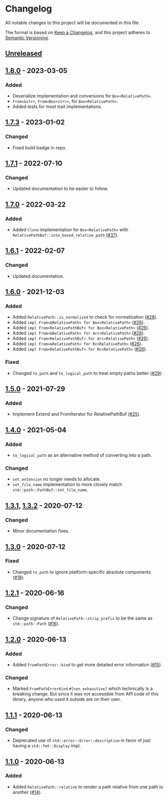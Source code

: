 # Changelog

All notable changes to this project will be documented in this file.

The format is based on [Keep a Changelog](https://keepachangelog.com/en/1.0.0/),
and this project adheres to [Semantic Versioning](https://semver.org/spec/v2.0.0.html).

## [Unreleased]

## [1.8.0] - 2023-03-05

### Added
* Deserialize implementation and conversions for `Box<RelativePath>`.
* `From<&str>`, `From<Box<str>>`, for `Box<RelativePath>`.
* Added tests for most trait implementations.

## [1.7.3] - 2023-01-02

### Changed
* Fixed build badge in repo.

## [1.7.1] - 2022-07-10

### Changed
* Updated documentation to be easier to follow.

## [1.7.0] - 2022-03-22

### Added
* Added `Clone` implementation for `Box<RelativePath>` with `RelativePathBuf::into_boxed_relative_path` ([#37]).

[#37]: https://github.com/udoprog/relative-path/pull/37

## [1.6.1] - 2022-02-07

### Changed
* Updated documentation.

## [1.6.0] - 2021-12-03

### Added
* Added `RelativePath::is_normalized` to check for normalization ([#28]).
* Added `impl From<&RelativePath> for Box<RelativePath>` ([#26]).
* Added `impl From<RelativePathBuf> for Box<RelativePath>` ([#26]).
* Added `impl From<&RelativePath> for Arc<RelativePath>` ([#26]).
* Added `impl From<RelativePathBuf> for Arc<RelativePath>` ([#26]).
* Added `impl From<&RelativePath> for Rc<RelativePath>` ([#26]).
* Added `impl From<RelativePathBuf> for Rc<RelativePath>` ([#26]).

### Fixed
* Changed `to_path` and `to_logical_path` to treat empty paths better ([#29]).

[#29]: https://github.com/udoprog/relative-path/pull/29
[#28]: https://github.com/udoprog/relative-path/pull/28
[#26]: https://github.com/udoprog/relative-path/pull/26

## [1.5.0] - 2021-07-29

### Added
* Implement Extend and FromIterator for RelativePathBuf ([#25]).

[#25]: https://github.com/udoprog/relative-path/pull/25

## [1.4.0] - 2021-05-04

### Added
* `to_logical_path` as an alternative method of converting into a path.

### Changed
* `set_extension` no longer needs to allocate.
* `set_file_name` implementation to more closely match
  `std::path::PathBuf::set_file_name`.

## [1.3.1], [1.3.2] - 2020-07-12

### Changed
* Minor documentation fixes.

## [1.3.0] - 2020-07-12

### Fixed
* Changed `to_path` to ignore platform-specific absolute components ([#18]).

[#18]: https://github.com/udoprog/relative-path/pull/18

## [1.2.1] - 2020-06-16

### Changed
* Change signature of `RelativePath::strip_prefix` to be the same as `std::path::Path` ([#16]).

## [1.2.0] - 2020-06-13

### Added
* Added `FromPathError::kind` to get more detailed error information ([#15]).

### Changed
* Marked `FromPathErrorKind` `#[non_exhaustive]` which technically is a breaking
  change. But since it was not accessible from API code of this library, anyone
  who used it outside are on their own.

## [1.1.1] - 2020-06-13

### Changed
* Deprecated use of `std::error::Error::description` in favor of just having a `std::fmt::Display` impl.

## [1.1.0] - 2020-06-13

### Added
* Added `RelativePath::relative` to render a path relative from one path to another ([#14]).

[#16]: https://github.com/udoprog/relative-path/pull/16
[#15]: https://github.com/udoprog/relative-path/pull/15
[#14]: https://github.com/udoprog/relative-path/pull/14

[Unreleased]: https://github.com/udoprog/relative-path/compare/1.8.0...master
[1.8.0]: https://github.com/udoprog/relative-path/compare/1.7.3...1.8.0
[1.7.3]: https://github.com/udoprog/relative-path/compare/1.7.2...1.7.3
[1.7.2]: https://github.com/udoprog/relative-path/compare/1.7.1...1.7.2
[1.7.1]: https://github.com/udoprog/relative-path/compare/1.7.0...1.7.1
[1.7.0]: https://github.com/udoprog/relative-path/compare/1.6.1...1.7.0
[1.6.1]: https://github.com/udoprog/relative-path/compare/1.6.0...1.6.1
[1.6.0]: https://github.com/udoprog/relative-path/compare/1.5.0...1.6.0
[1.5.0]: https://github.com/udoprog/relative-path/compare/1.4.0...1.5.0
[1.4.0]: https://github.com/udoprog/relative-path/compare/1.3.2...1.4.0
[1.3.2]: https://github.com/udoprog/relative-path/compare/1.3.1...1.3.2
[1.3.1]: https://github.com/udoprog/relative-path/compare/1.3.0...1.3.1
[1.3.0]: https://github.com/udoprog/relative-path/compare/1.2.1...1.3.0
[1.2.1]: https://github.com/udoprog/relative-path/compare/1.2.0...1.2.1
[1.2.0]: https://github.com/udoprog/relative-path/compare/1.1.1...1.2.0
[1.1.1]: https://github.com/udoprog/relative-path/compare/1.1.0...1.1.1
[1.1.0]: https://github.com/udoprog/relative-path/compare/1.0.0...1.1.0
